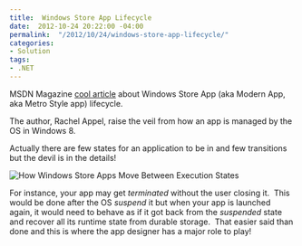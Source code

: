 ```yaml
---
title:  Windows Store App Lifecycle
date:  2012-10-24 20:22:00 -04:00
permalink:  "/2012/10/24/windows-store-app-lifecycle/"
categories:
- Solution
tags:
- .NET
---
```

<p>MSDN Magazine <a href="http://msdn.microsoft.com/en-us/magazine/jj660301.aspx">cool article</a> about Windows Store App (aka Modern App, aka Metro Style app) lifecycle.</p>  <p>The author, Rachel Appel, raise the veil from how an app is managed by the OS in Windows 8.</p>  <p>Actually there are few states for an application to be in and few transitions but the devil is in the details!</p>  <p><img title="How Windows Store Apps Move Between Execution States" alt="How Windows Store Apps Move Between Execution States" src="http://i.msdn.microsoft.com/jj660301.Appel_Figure1_hires(en-us,MSDN.10).jpg" /></p>  <p>For instance, your app may get <em>terminated </em>without the user closing it.&#160; This would be done after the OS <em>suspend</em> it but when your app is launched again, it would need to behave as if it got back from the <em>suspended</em> state and recover all its runtime state from durable storage.&#160; That easier said than done and this is where the app designer has a major role to play!</p>